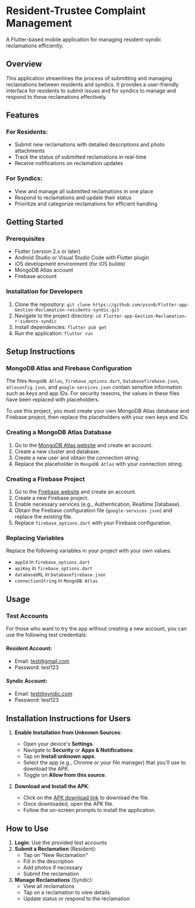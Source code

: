 # Resident-Trustee Complaint Management

A Flutter-based mobile application for managing resident-syndic reclamations efficiently.

## Overview

This application streamlines the process of submitting and managing reclamations between residents and syndics. It provides a user-friendly interface for residents to submit issues and for syndics to manage and respond to these reclamations effectively.

## Features

### For Residents:
- Submit new reclamations with detailed descriptions and photo attachments
- Track the status of submitted reclamations in real-time
- Receive notifications on reclamation updates

### For Syndics:
- View and manage all submitted reclamations in one place
- Respond to reclamations and update their status
- Prioritize and categorize reclamations for efficient handling

## Getting Started

### Prerequisites

* Flutter (version 2.x or later)
* Android Studio or Visual Studio Code with Flutter plugin
* iOS development environment (for iOS builds)
* MongoDB Atlas account
* Firebase account

### Installation for Developers

1. Clone the repository: `git clone https://github.com/yssn0/Flutter-app-Gestion-Reclamation-residents-syndic.git`
2. Navigate to the project directory: `cd Flutter-app-Gestion-Reclamation-r-sidents-syndic`
3. Install dependencies: `flutter pub get`
4. Run the application: `flutter run`

## Setup Instructions

### MongoDB Atlas and Firebase Configuration
The files `MongoDB Atlas`, `firebase_options.dart`, `Databasefirebase.json`, `atlasonfig.json`, and `google-services.json` contain sensitive information such as keys and app IDs. For security reasons, the values in these files have been replaced with placeholders.

To use this project, you must create your own MongoDB Atlas database and Firebase project, then replace the placeholders with your own keys and IDs.

### Creating a MongoDB Atlas Database
1. Go to the [MongoDB Atlas website](https://www.mongodb.com/cloud/atlas) and create an account.
2. Create a new cluster and database.
3. Create a new user and obtain the connection string.
4. Replace the placeholder in `MongoDB Atlas` with your connection string.

### Creating a Firebase Project
1. Go to the [Firebase website](https://firebase.google.com/) and create an account.
2. Create a new Firebase project.
3. Enable necessary services (e.g., Authentication, Realtime Database).
4. Obtain the Firebase configuration file (`google-services.json`) and replace the existing file.
5. Replace `firebase_options.dart` with your Firebase configuration.

### Replacing Variables
Replace the following variables in your project with your own values:
- `appId` in `firebase_options.dart`
- `apiKey` in `firebase_options.dart`
- `databaseURL` in `Databasefirebase.json`
- `connectionString` in `MongoDB Atlas`

## Usage

### Test Accounts

For those who want to try the app without creating a new account, you can use the following test credentials:

#### Resident Account:
- Email: test@gmail.com
- Password: test123

#### Syndic Account:
- Email: test@syndic.com
- Password: test123


## Installation Instructions for Users

1. **Enable Installation from Unknown Sources**:
   - Open your device's **Settings**.
   - Navigate to **Security** or **Apps & Notifications**.
   - Tap on **Install unknown apps**.
   - Select the app (e.g., Chrome or your file manager) that you'll use to download the APK.
   - Toggle on **Allow from this source**.

2. **Download and Install the APK**:
   - Click on the [APK download link](https://github.com/yssn0/Flutter-app-Gestion-Reclamation-residents-syndic/releases) to download the file.
   - Once downloaded, open the APK file.
   - Follow the on-screen prompts to install the application.

## How to Use

1. **Login**: Use the provided test accounts
2. **Submit a Reclamation** (Resident):
   - Tap on "New Reclamation"
   - Fill in the description
   - Add photos if necessary
   - Submit the reclamation
3. **Manage Reclamations** (Syndic):
   - View all reclamations
   - Tap on a reclamation to view details
   - Update status or respond to the reclamation




